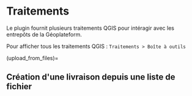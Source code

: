 # Traitements

Le plugin fournit plusieurs traitements QGIS pour intéragir avec les entrepôts de la Géoplateform.

Pour afficher tous les traitements QGIS : `Traitements > Boîte à outils`

(upload_from_files)=

## Création d'une livraison depuis une liste de fichier

```{include} ../../geoplateforme/resources/help/upload_from_files.md
```
